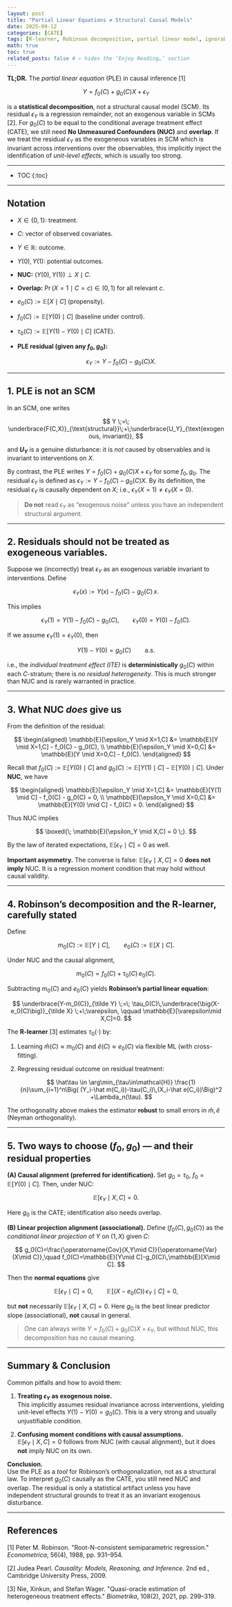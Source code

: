 ```yaml
---
layout: post
title: "Partial Linear Equations ≠ Structural Causal Models"
date: 2025-09-12
categories: [CATE]
tags: [R-learner, Robinson decomposition, partial linear model, ignorability, CATE, residuals]
math: true
toc: true
related_posts: false # ← hides the ‘Enjoy Reading…’ section
---
```


**TL;DR.**
The _partial linear equation_ (PLE) in causal inference [1]

$$
Y=f_0(C)+g_0(C)X+\epsilon_Y
$$

is a **statistical decomposition**, not a structural causal model (SCM). Its residual $\epsilon_Y$ is a regression remainder, not an exogenous variable in SCMs [2]. For $g_0(C)$ to be equal to the conditional average treatment effect (CATE), we still need **No Unmeasured Confounders (NUC)** and **overlap**. If we treat the residual $\epsilon_Y$ as the exogeneous variables in SCM which is invariant across interventions over the observables, this implicitly inject the identification of _unit-level effects_, which is usually too strong.

---

- TOC
  {:toc}

---

## Notation

- $X\in\{0,1\}$: treatment.
- $C$: vector of observed covariates.
- $Y\in\mathbb{R}$: outcome.
- $Y(0),Y(1)$: potential outcomes.
- **NUC:** $(Y(0),Y(1))\perp X \mid C$.
- **Overlap:** $\Pr(X=1\mid C=c)\in(0,1)$ for all relevant $c$.
- $e_0(C):=\mathbb{E}[X\mid C]$ (propensity).
- $f_0(C):=\mathbb{E}[Y(0)\mid C]$ (baseline under control).
- $\tau_0(C):=\mathbb{E}[Y(1)-Y(0)\mid C]$ (CATE).
- **PLE residual (given any $f_0,g_0$):**

  $$
  \epsilon_Y:=Y-f_0(C)-g_0(C)X.
  $$

<!-- Under NUC, $g_0(C)=\tau_0(C)$ and $f_0(C)=\mathbb{E}[Y(0)\mid C]$. -->

---

## 1. PLE is not an SCM

In an SCM, one writes

$$
Y \;=\; \underbrace{F(C,X)}_{\text{structural}}\;+\;\underbrace{U_Y}_{\text{exogenous, invariant}},
$$

and **$U_Y$** is a genuine disturbance: it is _not_ caused by observables and is invariant to interventions on $X$.

By contrast, the PLE writes $Y=f_0(C)+g_0(C)X+\epsilon_Y$ for some $f_0,g_0$. The residual $\epsilon_Y$ is defined as $\epsilon_Y:=Y-f_0(C)-g_0(C)X$. By its definition, the residual $\epsilon_Y$ is causally dependent on $X$; i.e., $\epsilon_Y(X=1) \neq \epsilon_Y(X=0)$.

> **Do not** read $\epsilon_Y$ as “exogenous noise” unless you have an independent structural argument.

---

## 2. Residuals should not be treated as exogeneous variables.

Suppose we (incorrectly) treat $\epsilon_Y$ as an exogenous variable invariant to interventions. Define

$$
\epsilon_Y(x):=Y(x)-f_0(C)-g_0(C)\,x.
$$

This implies

$$
\epsilon_Y(1) = Y(1) - f_0(C) - g_0(C), \qquad
\epsilon_Y(0) = Y(0) - f_0(C).
$$

If we assume $\epsilon_Y(1) = \epsilon_Y(0)$, then

$$
Y(1)-Y(0)=g_0(C)\qquad\text{a.s.}
$$

i.e., the _individual treatment effect (ITE)_ is **deterministically** $g_0(C)$ within each $C$-stratum; there is _no residual heterogeneity_. This is much stronger than NUC and is rarely warranted in practice.

---

## 3. What NUC _does_ give us

From the definition of the residual:

$$
\begin{aligned}
\mathbb{E}[\epsilon_Y \mid X=1,C] &= \mathbb{E}[Y \mid X=1,C] - f_0(C) - g_0(C), \\
\mathbb{E}[\epsilon_Y \mid X=0,C] &= \mathbb{E}[Y \mid X=0,C] - f_0(C).
\end{aligned}
$$

Recall that $f_0(C) := \mathbb{E}[Y(0) \mid C]$ and $g_0(C) := \mathbb{E}[Y(1)\mid C] - \mathbb{E}[Y(0)\mid C]$. Under **NUC**, we have

$$
\begin{aligned}
\mathbb{E}[\epsilon_Y \mid X=1,C] &= \mathbb{E}[Y(1) \mid C] - f_0(C) - g_0(C) = 0, \\
\mathbb{E}[\epsilon_Y \mid X=0,C] &= \mathbb{E}[Y(0) \mid C] - f_0(C) = 0.
\end{aligned}
$$

Thus NUC implies

$$
\boxed{\; \mathbb{E}[\epsilon_Y \mid X,C] = 0 \;}.
$$

By the law of iterated expectations, $\mathbb{E}[\epsilon_Y\mid C]=0$ as well.

**Important asymmetry.** The converse is false: $\mathbb{E}[\epsilon_Y\mid X,C]=0$ **does not imply** NUC. It is a regression moment condition that may hold without causal validity.

---

## 4. Robinson’s decomposition and the R-learner, carefully stated

Define

$$
m_0(C):=\mathbb{E}[Y\mid C],\qquad e_0(C):=\mathbb{E}[X\mid C].
$$

Under NUC and the causal alignment,

$$
m_0(C)=f_0(C)+\tau_0(C)\,e_0(C).
$$

Subtracting $m_0(C)$ and $e_0(C)$ yields **Robinson’s partial linear equation**:

$$
\underbrace{Y-m_0(C)}_{\tilde Y}
\;=\;
\tau_0(C)\,\underbrace{\big(X-e_0(C)\big)}_{\tilde X}
\;+\;\varepsilon,
\qquad
\mathbb{E}[\varepsilon\mid X,C]=0.
$$

The **R-learner** [3] estimates $\tau_0(\cdot)$ by:

1. Learning $\hat m(C)\approx m_0(C)$ and $\hat e(C)\approx e_0(C)$ via flexible ML (with cross-fitting).
2. Regressing residual outcome on residual treatment:

   $$
   \hat\tau
   \in
   \arg\min_{\tau\in\mathcal{H}}
   \frac{1}{n}\sum_{i=1}^n\Big( (Y_i-\hat m(C_i))-\tau(C_i)\,(X_i-\hat e(C_i))\Big)^2
   +\Lambda_n(\tau).
   $$

The orthogonality above makes the estimator **robust** to small errors in $\hat m,\hat e$ (Neyman orthogonality).

---

## 5. Two ways to choose $(f_0,g_0)$ — and their residual properties

**(A) Causal alignment (preferred for identification).**
Set $g_0=\tau_0$, $f_0=\mathbb{E}[Y(0)\mid C]$. Then, under NUC:

$$
\mathbb{E}[\epsilon_Y\mid X,C]=0.
$$

Here $g_0$ is the CATE; identification also needs overlap.

**(B) Linear projection alignment (associational).**
Define $(f_0(C),g_0(C))$ as the _conditional linear projection_ of $Y$ on $(1,X)$ given $C$:

$$
g_0(C)=\frac{\operatorname{Cov}(X,Y\mid C)}{\operatorname{Var}(X\mid C)},\quad
f_0(C)=\mathbb{E}[Y\mid C]-g_0(C)\,\mathbb{E}[X\mid C].
$$

Then the **normal equations** give

$$
\mathbb{E}[\epsilon_Y\mid C]=0,\qquad
\mathbb{E}\!\big[(X-e_0(C))\,\epsilon_Y\mid C\big]=0,
$$

but **not** necessarily $\mathbb{E}[\epsilon_Y\mid X,C]=0$. Here $g_0$ is the best linear predictor slope (associational), **not** causal in general.

> One can always write $Y = f_0(C) + g_0(C)X + \epsilon_Y$, but without NUC, this decomposition has no causal meaning.

---

## Summary & Conclusion

Common pitfalls and how to avoid them:

1. **Treating $\epsilon_Y$ as exogenous noise.**  
   This implicitly assumes residual invariance across interventions, yielding unit-level effects $Y(1)-Y(0)=g_0(C)$. This is a very strong and usually unjustifiable condition.

2. **Confusing moment conditions with causal assumptions.**  
   $\mathbb{E}[\epsilon_Y \mid X,C]=0$ follows from NUC (with causal alignment), but it does **not** imply NUC on its own.

**Conclusion.**  
Use the PLE as a _tool_ for Robinson’s orthogonalization, not as a structural law. To interpret $g_0(C)$ causally as the CATE, you still need NUC and overlap. The residual is only a statistical artifact unless you have independent structural grounds to treat it as an invariant exogenous disturbance.

---

## References

[1] Peter M. Robinson. "Root-N-consistent semiparametric regression." _Econometrica_, 56(4), 1988, pp. 931–954.

[2] Judea Pearl. _Causality: Models, Reasoning, and Inference._ 2nd ed., Cambridge University Press, 2009.

[3] Nie, Xinkun, and Stefan Wager. "Quasi-oracle estimation of heterogeneous treatment effects." _Biometrika_, 108(2), 2021, pp. 299–319.
